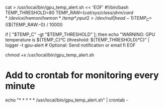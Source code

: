 cat > /usr/local/bin/gpu_temp_alert.sh << 'EOF'
#!/bin/bash
TEMP_THRESHOLD=80
TEMP_RAW=$(cat /sys/class/drm/card*/device/hwmon/hwmon*/temp*_input 2>/dev/null | head -1)
TEMP_C=$((${TEMP_RAW:-0} / 1000))

if [ "$TEMP_C" -gt "$TEMP_THRESHOLD" ]; then
    echo "WARNING: GPU temperature is ${TEMP_C}°C (threshold: ${TEMP_THRESHOLD}°C)" | logger -t gpu-alert
    # Optional: Send notification or email
fi
EOF

chmod +x /usr/local/bin/gpu_temp_alert.sh

# Add to crontab for monitoring every minute
echo "* * * * * /usr/local/bin/gpu_temp_alert.sh" | crontab -